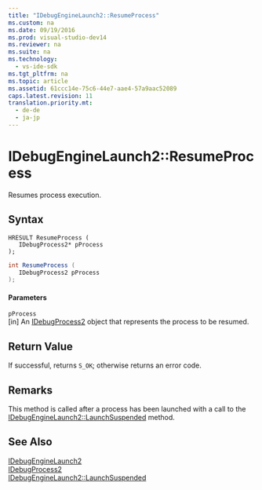 ```yaml
---
title: "IDebugEngineLaunch2::ResumeProcess"
ms.custom: na
ms.date: 09/19/2016
ms.prod: visual-studio-dev14
ms.reviewer: na
ms.suite: na
ms.technology: 
  - vs-ide-sdk
ms.tgt_pltfrm: na
ms.topic: article
ms.assetid: 61ccc14e-75c6-44e7-aae4-57a9aac52089
caps.latest.revision: 11
translation.priority.mt: 
  - de-de
  - ja-jp
---
```

# IDebugEngineLaunch2::ResumeProcess
Resumes process execution.  
  
## Syntax  
  
```cpp#  
HRESULT ResumeProcess (   
   IDebugProcess2* pProcess  
);  
```  
  
```c#  
int ResumeProcess (   
   IDebugProcess2 pProcess  
);  
```  
  
#### Parameters  
 `pProcess`  
 [in] An [IDebugProcess2](../vs140/IDebugProcess2.md) object that represents the process to be resumed.  
  
## Return Value  
 If successful, returns `S_OK`; otherwise returns an error code.  
  
## Remarks  
 This method is called after a process has been launched with a call to the [IDebugEngineLaunch2::LaunchSuspended](../vs140/IDebugEngineLaunch2--LaunchSuspended.md) method.  
  
## See Also  
 [IDebugEngineLaunch2](../vs140/IDebugEngineLaunch2.md)   
 [IDebugProcess2](../vs140/IDebugProcess2.md)   
 [IDebugEngineLaunch2::LaunchSuspended](../vs140/IDebugEngineLaunch2--LaunchSuspended.md)